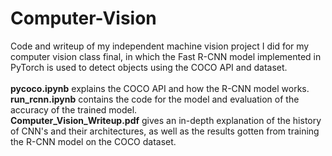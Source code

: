 # Computer-Vision
Code and writeup of my independent machine vision project I did for my computer vision class final, in which the Fast R-CNN model implemented in PyTorch is used to detect objects using the COCO API and dataset.
<br><br>
**pycoco.ipynb** explains the COCO API and how the R-CNN model works.<br>
**run_rcnn.ipynb** contains the code for the model and evaluation of the accuracy of the trained model.<br>
**Computer_Vision_Writeup.pdf** gives an in-depth explanation of the history of CNN's and their architectures, as well as the results gotten from training the R-CNN model on the COCO dataset.
